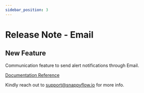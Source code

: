 ```yaml
---
sidebar_position: 3 
---
```

 # Release Note - Email
## New Feature

Communication feature to send alert notifications through Email.

[Documentation Reference](/docs/sidebar-snappyflow-saas/Alerts_notifications/Notifications/Create_Notification_Channel/email)

Kindly reach out to [support@snappyflow.io](mailto:support@snappyflow.io) for more info.
